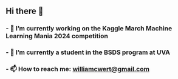 ## Hi there 👋
### - 🔭 I’m currently working on the Kaggle March Machine Learning Mania 2024 competition
### - 🌱 I’m currently a student in the BSDS program at UVA
### - 📫 How to reach me: williamcwert@gmail.com


